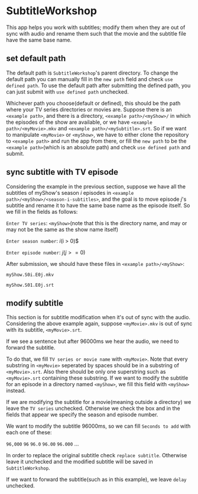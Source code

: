 # SubtitleWorkshop
This app helps you work with subtitles; modify them when they are out of sync with audio and rename
them such that the movie and the subtitle file have the same base name.
## set default path
The default path is `SubtitleWorkshop`'s parent directory.
To change the default path you can manually fill in the `new path` field and check `use defined path`.
To use the default path after submitting the defined path, you can just submit with `use defined path` unchecked.

Whichever path you choose(default or defined), this should be the path where your TV series directories or movies are.
Suppose there is an `<example path>`, and there is a directory, `<example path>/<myShow>/` in which the episodes of the show are available, or we have `<example path>/<myMovie>.mkv` and `<example path>/<mySubtitle>.srt`.
So if we want to manipulate `<myMovie>` or `<myShow>`, we have to either clone the repository to `<example path>` and run the app from there, or fill the `new path` to be the `<example path>`(which is an absolute path) and check `use defined path` and submit.
## sync subtitle with TV episode
Considering the example in the previous section, suppose we have all the subtitles of myShow's season $i$ episodes in `<example path>/<myShow>/<season-i-subtitles>`, and the goal is to move episode $j$'s subtitle and rename it to have the same base name as the episode itself.
So we fill in the fields as follows:

`Enter TV series`: `<myShow>`(note that this is the directory name, and may or may not be the same as the show name itself)

`Enter season number`: $i($i > 0)$

`Enter episode number`: $j(j >= 0)$

After submission, we should have these files in `<example path>/<myShow>`:

`myShow.S0i.E0j.mkv`

`myShow.S01.E0j.srt`
## modify subtitle
This section is for subtitle modification when it's out of sync with the audio.
Considering the above example again, suppose `<myMovie>.mkv` is out of sync with its subtitle, `<myMovie>.srt`.

If we see a sentence but after 96000ms we hear the audio, we need to forward the subtitle.

To do that, we fill `TV series or movie name` with `<myMovie>`.
Note that every substring in `<myMovie>` seperated by spaces should be in a substring of `<myMovie>.srt`.
Also there should be only one superstring such as `<myMovie>.srt` containing these substring.
If we want to modify the subtitle for an episode in a directory named `<myShow>`, we fill this field with `<myShow>` instead.

If we are modifying the subtitle for a movie(meaning outside a directory) we leave the `TV series` unchecked.
Otherwise we check the box and in the fields that appear we specify the season and episode number.

We want to modify the subtitle 96000ms, so we can fill `Seconds to add` with each one of these:

`96,000`  `96`  `96.0`  `96.00`  `96.000`  ...

In order to replace the original subtitle check `replace subtitle`.
Otherwise leave it unchecked and the modified subtitle will be saved in `SubtitleWorkshop`.

If we want to forward the subtitle(such as in this example), we leave `delay` unchecked.